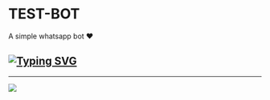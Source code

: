# TEST-BOT
A simple whatsapp bot ❤️

## [![Typing SVG](https://readme-typing-svg.herokuapp.com?font=Rockstar-ExtraBold&color=F00&lines=HELLO+IM+KE4N+SP+MD+DEVELOPER)](https://git.io/typing-svg)

<hr>
<img src="https://readme-typing-svg.herokuapp.com?size=33&width=1000&lines=Welcome+To+queen sp-MD...;Created+by+Kean...;World+Best+Whatsapp+User+Bot...;Simple+Java+Script+Bot...;Simple+And+Fast+Deploy...;Thank+You+For+Using+queen Sp-Bot..."
